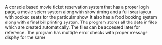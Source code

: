 A console based movie ticket reservation system that has a proper login page, a movie select system along with show timing and a full seat layout with booked seats for the particular show.
It also has a food booking system along with a final bill printing system.
The program stores all the data in files which are created automatically. The files can be accessed later for reference.
The program has multiple error checks with proper message display for the same 
